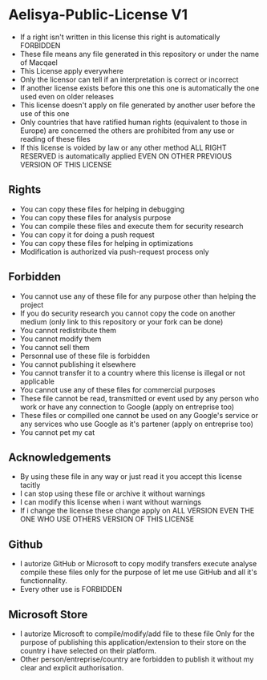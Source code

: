 # Aelisya-Public-License V1
* If a right isn't written in this license this right is automatically FORBIDDEN
* These file means any file generated in this repository or under the name of Macqael
* This License apply everywhere
* Only the licensor can tell if an interpretation is correct or incorrect
* If another license exists before this one this one is automatically the one used even on older releases
* This license doesn't apply on file generated by another user before the use of this one
* Only countries that have ratified human rights (equivalent to those in Europe) are concerned the others are prohibited from any use or reading of these files
* If this license is voided by law or any other method ALL RIGHT RESERVED is automatically applied EVEN ON OTHER PREVIOUS VERSION OF THIS LICENSE

## Rights
* You can copy these files for helping in debugging
* You can copy these files for analysis purpose
* You can compile these files and execute them for security research
* You can copy it for doing a push request
* You can copy these files for helping in optimizations
* Modification is authorized via push-request process only

## Forbidden
* You cannot use any of these file for any purpose other than helping the project
* If you do security research you cannot copy the code on another medium (only link to this repository or your fork can be done)
* You cannot redistribute them
* You cannot modify them
* You cannot sell them
* Personnal use of these file is forbidden
* You cannot publishing it elsewhere
* You cannot transfer it to a country where this license is illegal or not applicable
* You cannot use any of these files for commercial purposes
* These file cannot be read, transmitted or event used by any person who work or have any connection to Google (apply on entreprise too)
* These files or compilled one cannot be used on any Google's service or any services who use Google as it's partener (apply on entreprise too)
* You cannot pet my cat

## Acknowledgements
* By using these file in any way or just read it you accept this license tacitly
* I can stop using these file or archive it without warnings
* I can modify this license when i want without warnings
* If i change the license these change apply on ALL VERSION EVEN THE ONE WHO USE OTHERS VERSION OF THIS LICENSE

## Github
* I autorize GitHub or Microsoft to copy modify transfers execute analyse compile these files only for the purpose of let me use GitHub and all it's functionnality.
* Every other use is FORBIDDEN

## Microsoft Store
* I autorize Microsoft to compile/modify/add file to these file Only for the purpose of publishing this application/extension to their store on the country i have selected on their platform.
* Other person/entreprise/country are forbidden to publish it without my clear and explicit authorisation.
